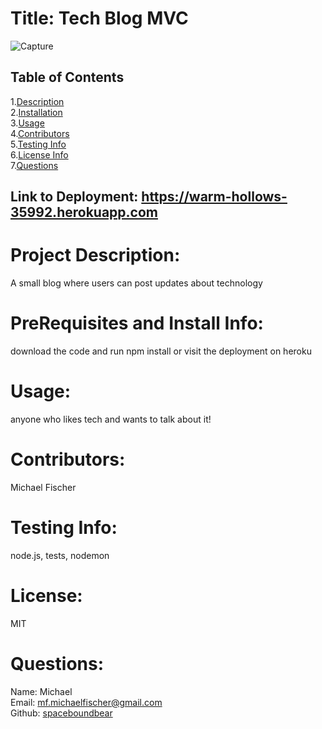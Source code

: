 # Title: Tech Blog MVC

![Capture](https://user-images.githubusercontent.com/86039208/140257044-861ac192-fe5b-42b7-8425-a86bf4c1bb71.PNG)


## Table of Contents

1.[Description](#description)</br> 2.[Installation](#installation)</br> 3.[Usage](#usage)</br> 4.[Contributors](#contributors)</br> 5.[Testing Info](#testing)</br> 6.[License Info](#license)</br> 7.[Questions](#questions)</br>


## Link to Deployment: https://warm-hollows-35992.herokuapp.com

# <span id="desc"></span>

# Project Description:

A small blog where users can post updates about technology

# <span id="installation"></span>

# PreRequisites and Install Info:

download the code and run npm install or visit the deployment on heroku

# <span id="usage"></span>

# Usage:

anyone who likes tech and wants to talk about it!

# <span id="contributors"></span>

# Contributors:

Michael Fischer

# <span id="testing"></span>

# Testing Info:

node.js, tests, nodemon

# <span id="license"></span>

# License:

MIT

# <span id="questions"></span>

# Questions:

Name: Michael  
 Email: mf.michaelfischer@gmail.com  
 Github: [spaceboundbear](www.github.com/spaceboundbear)  

